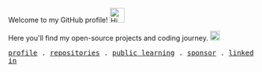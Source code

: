 <p>
  Welcome to my GitHub profile!  <img src="https://vczb.github.io/assets/images/emoji/hithere.gif" alt="Hi there" height="30" />
</p>
<p>
Here you'll find my open-source projects and coding journey.  <img src="https://vczb.github.io/assets/images/emoji/rocket.gif" alt="Animated rocket" height="20" /> 
</p>
<p>
  <samp>
    <a href="https://github.com/vczb">profile</a> .
    <a href="https://github.com/vczb?tab=repositories">repositories</a> .
    <a href="https://github.com/users/vczb/projects/2">public learning</a> .
    <a href="https://github.com/sponsors/vczb">sponsor</a> .
    <a href="https://www.linkedin.com/in/vczb/">linked in</a>
  </samp>
</p>
